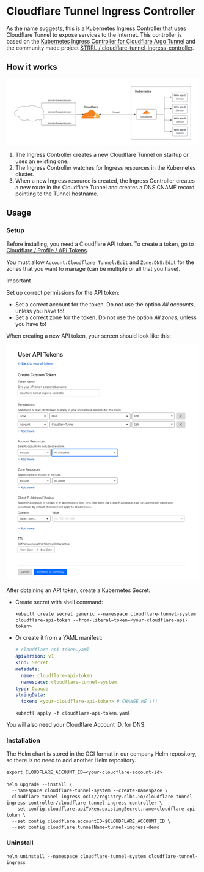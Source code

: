 # Cloudflare Tunnel Ingress Controller

As the name suggests, this is a Kubernetes Ingress Controller that uses Cloudflare Tunnel to expose services to the Internet. This controller is based on the [Kubernetes Ingress Controller for Cloudflare Argo Tunnel](https://github.com/cloudflare/cloudflare-ingress-controller) and the community made project [STRRL / cloudflare-tunnel-ingress-controller](https://github.com/STRRL/cloudflare-tunnel-ingress-controller).

## How it works

![How it works](assets/how-it-works.png)

1. The Ingress Controller creates a new Cloudflare Tunnel on startup or uses an existing one.
2. The Ingress Controller watches for Ingress resources in the Kubernetes cluster.
3. When a new Ingress resource is created, the Ingress Controller creates a new route in the Cloudflare Tunnel and creates a DNS CNAME record pointing to the Tunnel hostname.

## Usage

### Setup

Before installing, you need a Cloudflare API token. To create a token, go to [Cloudflare / Profile / API Tokens](https://dash.cloudflare.com/profile/api-tokens).

You must allow `Account:Cloudflare Tunnel:Edit` and `Zone:DNS:Edit` for the zones that you want to manage (can be multiple or all that you have).

> [!IMPORTANT]
> Set up correct permissions for the API token:
>
> - Set a correct account for the token. Do not use the option *All accounts*, unless you have to!
> - Set a correct zone for the token. Do not use the option *All zones*, unless you have to!

When creating a new API token, your screen should look like this:

![Screenshot from Cloudflare Dashboard, for options when creating new Cloudflare API Token](assets/create-cloudflare-api-token.png)

After obtaining an API token, create a Kubernetes Secret:

- Create secret with shell command:

  ```shell
  kubectl create secret generic --namespace cloudflare-tunnel-system cloudflare-api-token --from-literal=token=<your-cloudflare-api-token>
  ```

- Or create it from a YAML manifest:

  ```yaml
  # cloudflare-api-token.yaml
  apiVersion: v1
  kind: Secret
  metadata:
    name: cloudflare-api-token
    namespace: cloudflare-tunnel-system
  type: Opaque
  stringData:
    token: <your-cloudflare-api-token> # CHANGE ME !!!
  ```

  ```shell
  kubectl apply -f cloudflare-api-token.yaml
  ```

You will also need your Cloudflare Account ID, for DNS.

### Installation

The Helm chart is stored in the OCI format in our company Helm repository, so there is no need to add another Helm repository.

```shell
export CLOUDFLARE_ACCOUNT_ID=<your-cloudflare-account-id>

helm upgrade --install \
  --namespace cloudflare-tunnel-system --create-namespace \
  cloudflare-tunnel-ingress oci://registry.clbs.io/cloudflare-tunnel-ingress-controller/cloudflare-tunnel-ingress-controller \
  --set config.cloudflare.apiToken.existingSecret.name=cloudflare-api-token \
  --set config.cloudflare.accountID=$CLOUDFLARE_ACCOUNT_ID \
  --set config.cloudflare.tunnelName=tunnel-ingress-demo
```

### Uninstall

```shell
helm uninstall --namespace cloudflare-tunnel-system cloudflare-tunnel-ingress
```
